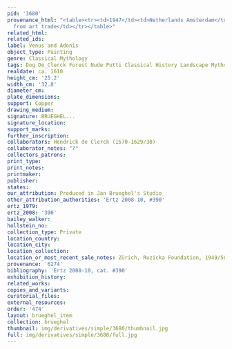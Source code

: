 ```yaml
---
pid: '3680'
provenance_html: "<table><tr><td>1947</td><td>Netherlands Amsterdam</td><td>Acquired
  from art trade</td></tr></table>"
related_html: 
related_ids: 
label: Venus and Adonis
object_type: Painting
genre: Classical Mythology
tags: Dog De_Clerck Forest Nude Putti Classical History Landscape Mythological
realdate: ca. 1610
height_cm: '25.2'
width_cm: '32.8'
diameter_cm: 
plate_dimensions: 
support: Copper
drawing_medium: 
signature: BRUEGHEL...
signature_location: 
support_marks: 
further_inscription: 
collaborators: Hendrick de Clerck (1570-1629/30)
collaborator_notes: "?"
collectors_patrons: 
print_type: 
print_notes: 
printmaker: 
publisher: 
states: 
our_attribution: Produced in Jan Brueghel's Studio
other_attribution_authorities: 'Ertz 2008-10, #390'
ertz_1979: 
ertz_2008: '390'
bailey_walker: 
hollstein_no: 
collection_type: Private
location_country: 
location_city: 
location_collection: 
location_or_most_recent_sale_notes: Zürich, Ruzicka Foundation, 1949/50
provenance: '6274'
bibliography: 'Ertz 2008-10, cat. #390'
exhibition_history: 
related_works: 
copies_and_variants: 
curatorial_files: 
external_resources: 
order: '474'
layout: brueghel_item
collection: brueghel
thumbnail: img/derivatives/simple/3680/thumbnail.jpg
full: img/derivatives/simple/3680/full.jpg
---
```

